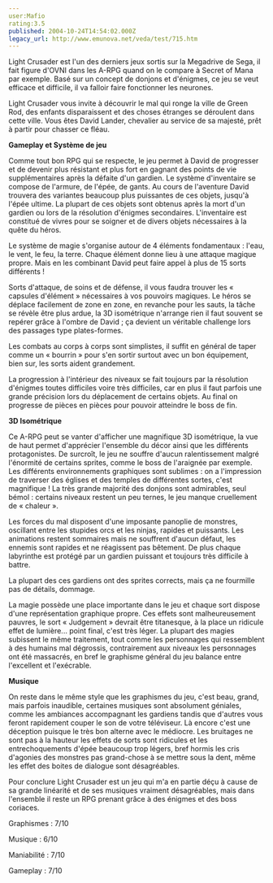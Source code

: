 ```yaml
---
user:Mafio
rating:3.5
published: 2004-10-24T14:54:02.000Z
legacy_url: http://www.emunova.net/veda/test/715.htm
---
```

Light Crusader est l'un des derniers jeux sortis sur la Megadrive de Sega, il fait figure d'OVNI dans les A-RPG quand on le compare à Secret of Mana par exemple. Basé sur un concept de donjons et d'énigmes, ce jeu se veut efficace et difficile, il va falloir faire fonctionner les neurones.  

Light Crusader vous invite à découvrir le mal qui ronge la ville de Green Rod, des enfants disparaissent et des choses étranges se déroulent dans cette ville. Vous êtes David Lander, chevalier au service de sa majesté, prêt à partir pour chasser ce fléau.  

  

  

**Gameplay et Système de jeu**  

  

Comme tout bon RPG qui se respecte, le jeu permet à David de progresser et de devenir plus résistant et plus fort en gagnant des points de vie supplémentaires après la défaite d'un gardien. Le système d'inventaire se compose de l'armure, de l'épée, de gants. Au cours de l'aventure David trouvera des variantes beaucoup plus puissantes de ces objets, jusqu'à l'épée ultime. La plupart de ces objets sont obtenus après la mort d'un gardien ou lors de la résolution d'énigmes secondaires. L'inventaire est constitué de vivres pour se soigner et de divers objets nécessaires à la quête du héros.  

Le système de magie s'organise autour de 4 éléments fondamentaux : l'eau, le vent, le feu, la terre. Chaque élément donne lieu à une attaque magique propre. Mais en les combinant David peut faire appel à plus de 15 sorts différents !  

Sorts d'attaque, de soins et de défense, il vous faudra trouver les « capsules d'élément » nécessaires à vos pouvoirs magiques. Le héros se déplace facilement de zone en zone, en revanche pour les sauts, la tâche se révèle être plus ardue, la 3D isométrique n'arrange rien il faut souvent se repérer grâce à l'ombre de David ; ça devient un véritable challenge lors des passages type plates-formes.  

Les combats au corps à corps sont simplistes, il suffit en général de taper comme un « bourrin » pour s'en sortir surtout avec un bon équipement, bien sur, les sorts aident grandement.   

La progression à l'intérieur des niveaux se fait toujours par la résolution d'énigmes toutes difficiles voire très difficiles, car en plus il faut parfois une grande précision lors du déplacement de certains objets. Au final on progresse de pièces en pièces pour pouvoir atteindre le boss de fin.  

  

**3D Isométrique**  

  

Ce A-RPG peut se vanter d'afficher une magnifique 3D isométrique, la vue de haut permet d'apprécier l'ensemble du décor ainsi que les différents protagonistes. De surcroît, le jeu ne souffre d'aucun ralentissement malgré l'énormité de certains sprites, comme le boss de l'araignée par exemple. Les différents environnements graphiques sont sublimes : on a l'impression de traverser des églises et des temples de différentes sortes, c'est magnifique ! La très grande majorité des donjons sont admirables, seul bémol : certains niveaux restent un peu ternes, le jeu manque cruellement de « chaleur ».  

  

Les forces du mal disposent d'une imposante panoplie de monstres, oscillant entre les stupides orcs et les ninjas, rapides et puissants. Les animations restent sommaires mais ne souffrent d'aucun défaut, les ennemis sont rapides et ne réagissent pas bêtement. De plus chaque labyrinthe est protégé par un gardien puissant et toujours très difficile à battre.  

La plupart des ces gardiens ont des sprites corrects, mais ça ne fourmille pas de détails, dommage.  

La magie possède une place importante dans le jeu et chaque sort dispose d'une représentation graphique propre. Ces effets sont malheureusement pauvres, le sort « Judgement » devrait être titanesque, à la place un ridicule effet de lumière... point final, c'est très léger. La plupart des magies subissent le même traitement, tout comme les personnages qui ressemblent à des humains mal dégrossis, contrairement aux niveaux les personnages ont été massacrés, en bref le graphisme général du jeu balance entre l'excellent et l'exécrable.  

  

**Musique**  

  

On reste dans le même style que les graphismes du jeu, c'est beau, grand, mais parfois inaudible, certaines musiques sont absolument géniales, comme les ambiances accompagnant les gardiens tandis que d'autres vous feront rapidement couper le son de votre téléviseur. Là encore c'est une déception puisque le très bon alterne avec le médiocre. Les bruitages ne sont pas à la hauteur les effets de sorts sont ridicules et les entrechoquements d'épée beaucoup trop légers, bref hormis les cris d'agonies des monstres pas grand-chose à se mettre sous la dent, même les effet des boites de dialogue sont désagréables.  

  

Pour conclure Light Crusader est un jeu qui m'a en partie déçu à cause de sa grande linéarité et de ses musiques vraiment désagréables, mais dans l'ensemble il reste un RPG prenant grâce à des énigmes et des boss coriaces.  

  

  

Graphismes : 7/10  

Musique : 6/10  

Maniabilité : 7/10  

Gameplay : 7/10